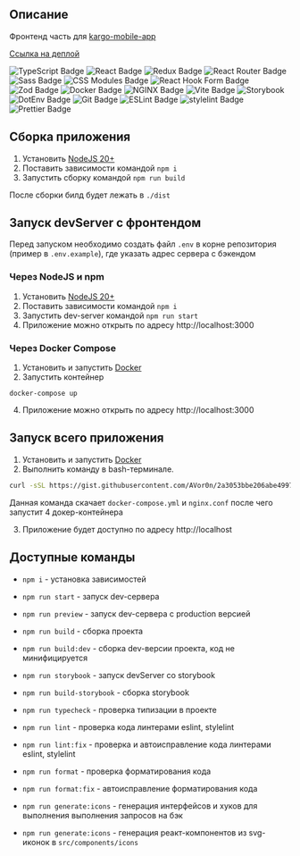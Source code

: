## Описание

Фронтенд часть для [kargo-mobile-app](https://github.com/yandex-hakaton-kardo/kardo-mobile-app)

[Ссылка на деплой](http://51.250.33.187)

![TypeScript Badge](https://img.shields.io/badge/TypeScript-3178C6?logo=typescript&logoColor=fff&style=plastic) ![React Badge](https://img.shields.io/badge/React-61DAFB?logo=react&logoColor=000&style=plastic) ![Redux Badge](https://img.shields.io/badge/RTK%20query-764ABC?logo=redux&logoColor=fff&style=plastic) ![React Router Badge](https://img.shields.io/badge/React%20Router-CA4245?logo=reactrouter&logoColor=fff&style=plastic) ![Sass Badge](https://img.shields.io/badge/Sass-C69?logo=sass&logoColor=fff&style=plastic) ![CSS Modules Badge](https://img.shields.io/badge/CSS%20Modules-000?logo=cssmodules&logoColor=fff&style=plastic) ![React Hook Form Badge](https://img.shields.io/badge/React%20Hook%20Form-EC5990?logo=reacthookform&logoColor=fff&style=plastic) ![Zod Badge](https://img.shields.io/badge/Zod-000?logo=zod&logoColor=fff&style=plastic)
![Docker Badge](https://img.shields.io/badge/Docker-2496ED?logo=docker&logoColor=fff&style=plastic) ![NGINX Badge](https://img.shields.io/badge/NGINX-009639?logo=nginx&logoColor=fff&style=plastic) ![Vite Badge](https://img.shields.io/badge/Vite-646CFF?logo=vite&logoColor=fff&style=plastic) ![Storybook](https://img.shields.io/badge/Storybook-FF4785?logo=storybook&logoColor=fff&style=plastic) ![DotEnv Badge](https://img.shields.io/badge/.ENV-ECD53F?logo=dotenv&logoColor=fff&style=plastic) ![Git Badge](https://img.shields.io/badge/Git-F05032?logo=git&logoColor=fff&style=plastic) ![ESLint Badge](https://img.shields.io/badge/ESLint-4B32C3?logo=eslint&logoColor=fff&style=plastic) ![stylelint Badge](https://img.shields.io/badge/stylelint-263238?logo=stylelint&logoColor=fff&style=plastic) ![Prettier Badge](https://img.shields.io/badge/Prettier-F7B93E?logo=prettier&logoColor=fff&style=plastic)

## Сборка приложения

1. Установить [NodeJS 20+](https://nodejs.org/en)
2. Поставить зависимости командой `npm i`
3. Запустить сборку командой `npm run build`

После сборки билд будет лежать в `./dist`

## Запуск devServer с фронтендом

Перед запуском необходимо создать файл `.env` в корне репозитория (пример в `.env.example`), где указать адрес сервера с бэкендом

### Через NodeJS и npm

1. Установить [NodeJS 20+](https://nodejs.org/en)
2. Поставить зависимости командой `npm i`
3. Запустить dev-server командой `npm run start`
4. Приложение можно открыть по адресу http://localhost:3000

### Через Docker Compose

1. Установить и запустить [Docker](https://docs.docker.com/get-docker/)
2. Запустить контейнер

```shell
docker-compose up
```

4. Приложение можно открыть по адресу http://localhost:3000

## Запуск всего приложения

1. Установить и запустить [Docker](https://docs.docker.com/get-docker/)
2. Выполнить команду в bash-терминале.

```bash
curl -sSL https://gist.githubusercontent.com/AVor0n/2a3053bbe206abe499741ee49c67e90d/raw/run.sh | bash
```

Данная команда скачает `docker-compose.yml` и `nginx.conf` после чего запустит 4 докер-контейнера

3. Приложение будет доступно по адресу http://localhost

## Доступные команды

- `npm i` - установка зависимостей
- `npm run start` - запуск dev-сервера
- `npm run preview` - запуск dev-сервера с production версией
- `npm run build` - сборка проекта
- `npm run build:dev` - сборка dev-версии проекта, код не минифицируется
- `npm run storybook` - запуск devServer со storybook
- `npm run build-storybook` - сборка storybook

- `npm run typecheck` - проверка типизации в проекте
- `npm run lint` - проверка кода линтерами eslint, stylelint
- `npm run lint:fix` - проверка и автоисправление кода линтерами eslint, stylelint
- `npm run format` - проверка форматирования кода
- `npm run format:fix` - автоисправление форматирования кода
- `npm run generate:icons` - генерация интерфейсов и хуков для выполнения выполнения запросов на бэк
- `npm run generate:icons` - генерация реакт-компонентов из svg-иконок в `src/components/icons`
